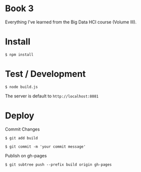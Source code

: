 # Book 3

Everything I've learned from the Big Data HCI course (Volume III).

# Install

    $ npm install

# Test / Development

    $ node build.js

The server is default to `http://localhost:8081`

# Deploy

Commit Changes

    $ git add build

    $ git commit -m 'your commit message'

Publish on gh-pages

    $ git subtree push --prefix build origin gh-pages
